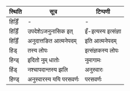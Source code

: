 | स्थिति | सूत्र | टिप्पणी |
| ----- | ------- | ------ |
| हिडिँ॒ | - | - |
| हिडिँ॒ | उपदेशेऽजनुनासिक इत् | इँ-इत्यस्य इत्संज्ञा |
| हिडिँ॒ | अनुदात्तङित आत्मनेपदम् | इति आत्मनेपदम् |
| हिड् | तस्य लोपः | इत्संज्ञकस्य लोपः |
| हिन्ड् | इदितो नुम् धातोः | नुमागामः |
| हिंड् | नश्चापदान्तस्य झलि | अनुस्वारः |
| हिण्ड् | अनुस्वारस्य ययि परसवर्णः | परसवर्णः |
